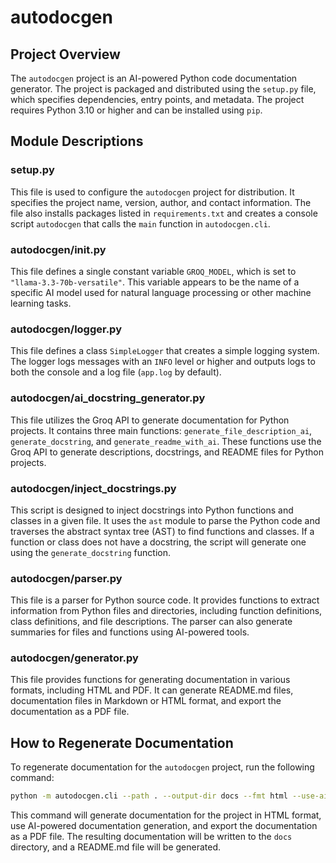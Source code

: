# autodocgen
## Project Overview
The `autodocgen` project is an AI-powered Python code documentation generator. The project is packaged and distributed using the `setup.py` file, which specifies dependencies, entry points, and metadata. The project requires Python 3.10 or higher and can be installed using `pip`.

## Module Descriptions
### setup.py
This file is used to configure the `autodocgen` project for distribution. It specifies the project name, version, author, and contact information. The file also installs packages listed in `requirements.txt` and creates a console script `autodocgen` that calls the `main` function in `autodocgen.cli`.

### autodocgen/__init__.py
This file defines a single constant variable `GROQ_MODEL`, which is set to `"llama-3.3-70b-versatile"`. This variable appears to be the name of a specific AI model used for natural language processing or other machine learning tasks.

### autodocgen/logger.py
This file defines a class `SimpleLogger` that creates a simple logging system. The logger logs messages with an `INFO` level or higher and outputs logs to both the console and a log file (`app.log` by default).

### autodocgen/ai_docstring_generator.py
This file utilizes the Groq API to generate documentation for Python projects. It contains three main functions: `generate_file_description_ai`, `generate_docstring`, and `generate_readme_with_ai`. These functions use the Groq API to generate descriptions, docstrings, and README files for Python projects.

### autodocgen/inject_docstrings.py
This script is designed to inject docstrings into Python functions and classes in a given file. It uses the `ast` module to parse the Python code and traverses the abstract syntax tree (AST) to find functions and classes. If a function or class does not have a docstring, the script will generate one using the `generate_docstring` function.

### autodocgen/parser.py
This file is a parser for Python source code. It provides functions to extract information from Python files and directories, including function definitions, class definitions, and file descriptions. The parser can also generate summaries for files and functions using AI-powered tools.

### autodocgen/generator.py
This file provides functions for generating documentation in various formats, including HTML and PDF. It can generate README.md files, documentation files in Markdown or HTML format, and export the documentation as a PDF file.

## How to Regenerate Documentation
To regenerate documentation for the `autodocgen` project, run the following command:
```bash
python -m autodocgen.cli --path . --output-dir docs --fmt html --use-ai --pdf --readme
```
This command will generate documentation for the project in HTML format, use AI-powered documentation generation, and export the documentation as a PDF file. The resulting documentation will be written to the `docs` directory, and a README.md file will be generated.
